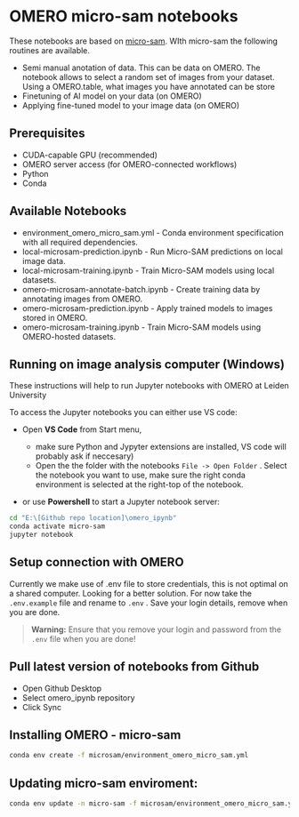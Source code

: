 # OMERO micro-sam notebooks

These notebooks are based on [micro-sam](https://github.com/computational-cell-analytics/micro-sam).
WIth micro-sam the following routines are available.

- Semi manual anotation of data. This can be data on OMERO. The notebook allows to select a random set of images from your dataset. Using a OMERO.table, what images you have annotated can be store
- Finetuning of AI model on your data (on OMERO)
- Applying fine-tuned model to your image data (on OMERO)

## Prerequisites
- CUDA-capable GPU (recommended)
- OMERO server access (for OMERO-connected workflows)
- Python
- Conda

## Available Notebooks

- environment_omero_micro_sam.yml - Conda environment specification with all required dependencies.
- local-microsam-prediction.ipynb - Run Micro-SAM predictions on local image data.
- local-microsam-training.ipynb - Train Micro-SAM models using local datasets.
- omero-microsam-annotate-batch.ipynb - Create training data by annotating images from OMERO.
- omero-microsam-prediction.ipynb - Apply trained models to images stored in OMERO.
- omero-microsam-training.ipynb - Train Micro-SAM models using OMERO-hosted datasets.

## Running on image analysis computer (Windows)

These instructions will help to run Jupyter notebooks with OMERO at Leiden University

To access the Jupyter notebooks you can either use VS code:

- Open **VS Code** from Start menu, 
    - make sure Python and Jypyter extensions are installed, VS code will probably ask if neccesary)
    - Open the the folder with the notebooks ```File -> Open Folder``` . Select the notebook you want to use, make sure the right conda environment is selected at the right-top of the notebook.

 - or use **Powershell** to start a Jupyter notebook server:

```bash
cd "E:\[Github repo location]\omero_ipynb"
conda activate micro-sam
jupyter notebook
```

## Setup connection with OMERO
Currently we make use of .env file to store credentials, this is not optimal on a shared computer. Looking for a better solution.
For now take the ```.env.example``` file and rename to ```.env``` . Save your login details, remove when you are done.

> **Warning:**
> Ensure that you remove your login and password from the `.env` file when you are done!

## Pull latest version of notebooks from Github

- Open Github Desktop
- Select omero_ipynb repository
- Click Sync

## Installing OMERO - micro-sam
```bash
conda env create -f microsam/environment_omero_micro_sam.yml
```

## Updating micro-sam enviroment:
```bash
conda env update -n micro-sam -f microsam/environment_omero_micro_sam.yml
```
